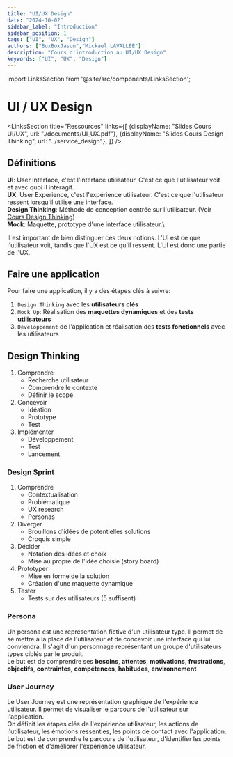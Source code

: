 ```yaml
---
title: "UI/UX Design"
date: "2024-10-02"
sidebar_label: "Introduction"
sidebar_position: 1
tags: ["UI", "UX", "Design"]
authors: ["BoxBoxJason","Mickael LAVALLEE"]
description: "Cours d'introduction au UI/UX Design"
keywords: ["UI", "UX", "Design"]
---
```


import LinksSection from '@site/src/components/LinksSection';

# UI / UX Design

<LinksSection
    title="Ressources"
    links={[
      {displayName: "Slides Cours UI/UX", url: "./documents/UI_UX.pdf"},
      {displayName: "Slides Cours Design Thinking", url: "../service_design"},
    ]}
/>

## Définitions

**UI**: User Interface, c'est l'interface utilisateur. C'est ce que l'utilisateur voit et avec quoi il interagit.\
**UX**: User Experience, c'est l'expérience utilisateur. C'est ce que l'utilisateur ressent lorsqu'il utilise une interface.\
**Design Thinking**: Méthode de conception centrée sur l'utilisateur. (Voir [Cours Design Thinking](../service_design))\
**Mock**: Maquette, prototype d'une interface utilisateur.\


Il est important de bien distinguer ces deux notions. L'UI est ce que l'utilisateur voit, tandis que l'UX est ce qu'il ressent. L'UI est donc une partie de l'UX.

## Faire une application

Pour faire une application, il y a des étapes clés à suivre:
1. `Design Thinking` avec les **utilisateurs clés**
2. `Mock Up`: Réalisation des **maquettes dynamiques** et des **tests utilisateurs**
3. `Développement` de l'application et réalisation des **tests fonctionnels** avec les utilisateurs

## Design Thinking

1. Comprendre
    - Recherche utilisateur
    - Comprendre le contexte
    - Définir le scope
2. Concevoir
    - Idéation
    - Prototype
    - Test
3. Implémenter
    - Développement
    - Test
    - Lancement

### Design Sprint
1. Comprendre
    - Contextualisation
    - Problématique
    - UX research
    - Personas
2. Diverger
    - Brouillons d'idées de potentielles solutions
    - Croquis simple
3. Décider
    - Notation des idées et choix
    - Mise au propre de l'idée choisie (story board)
4. Prototyper
    - Mise en forme de la solution
    - Création d'une maquette dynamique
5. Tester
    - Tests sur des utilisateurs (5 suffisent)

### Persona
Un persona est une représentation fictive d'un utilisateur type. Il permet de se mettre à la place de l'utilisateur et de concevoir une interface qui lui conviendra. Il s'agit d'un personnage représentant un groupe d'utilisateurs types ciblés par le produit.\
Le but est de comprendre ses **besoins**, **attentes**, **motivations**, **frustrations**, **objectifs**, **contraintes**, **compétences**, **habitudes**, **environnement**

### User Journey
Le User Journey est une représentation graphique de l'expérience utilisateur. Il permet de visualiser le parcours de l'utilisateur sur l'application.\
On définit les étapes clés de l'expérience utilisateur, les actions de l'utilisateur, les émotions ressenties, les points de contact avec l'application.\
Le but est de comprendre le parcours de l'utilisateur, d'identifier les points de friction et d'améliorer l'expérience utilisateur.

